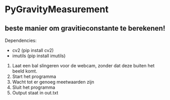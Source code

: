 # PyGravityMeasurement
## beste manier om gravitieconstante te berekenen! ##

Dependencies:
  * cv2 (pip install cv2)
  * imutils (pip install imutils)

1. Laat een bal slingeren voor de webcam, zonder dat deze buiten het beeld komt.
2. Start het programma
3. Wacht tot er genoeg meetwaarden zijn
4. Sluit het programma
5. Output staat in out.txt
